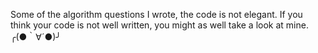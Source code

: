 Some of the algorithm questions I wrote, the code is not elegant. If you think your code is not well written, you might as well take a look at mine.
╭(●｀∀´●)╯
